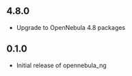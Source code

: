 4.8.0
-----

- Upgrade to OpenNebula 4.8 packages

0.1.0
-----

- Initial release of opennebula\_ng
